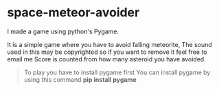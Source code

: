 # space-meteor-avoider
I made a game using python's Pygame. 

It is a simple game where you have to avoid falling meteorite, 
The sound used in this may be copyrighted so if you want to remove it feel free to email me
Score is counted from how many asteroid you have avoided.

>To play you have to install pygame first
>You can install pygame by using this command
__pip install pygame__

